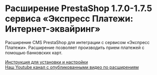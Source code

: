 ﻿# Расширение PrestaShop 1.7.0-1.7.5 сервиса «Экспресс Платежи: Интернет-эквайринг»
 <p>Расширение CMS PrestaShop для интеграции с сервисом «Экспресс Платежи». Расширение позволяет производить прием платежей с помощью банковских карт.</p>
  <a href="https://express-pay.by/cms-extensions/prestashop#prestashop1_7">Инструкция для установки и настройки</a><br/>
  <a href="https://www.youtube.com/c/express-pay-by">Наш Youtube канал с опубликованными видео по расширениям</a>

